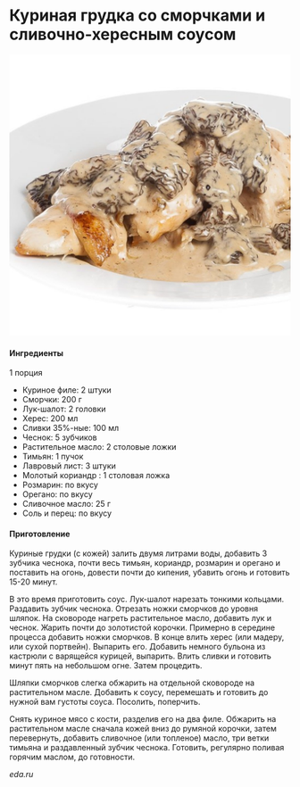 ﻿---
image: ../pics/photo_2024-05-22_12-14-27.jpg
---
# Куриная грудка со сморчками и сливочно-хересным соусом

![Куриная грудка со сморчками и сливочно-хересным соусом](../pics/photo_2024-05-22_12-14-27.jpg)

#### Ингредиенты
1 порция

* Куриное филе: 2 штуки
* Сморчки: 200 г
* Лук-шалот: 2 головки
* Херес: 200 мл
* Сливки 35%-ные: 100 мл
* Чеснок: 5 зубчиков
* Растительное масло: 2 столовые ложки
* Тимьян: 1 пучок
* Лавровый лист: 3 штуки
* Молотый кориандр : 1 столовая ложка
* Розмарин: по вкусу
* Орегано: по вкусу
* Сливочное масло: 25 г
* Соль и перец: по вкусу

#### Приготовление

Куриные грудки (с кожей) залить двумя литрами воды, добавить 3 зубчика чеснока, почти весь тимьян, кориандр, розмарин и орегано и поставить на огонь, довести почти до кипения, убавить огонь и готовить 15-20 минут.

В это время приготовить соус. Лук-шалот нарезать тонкими кольцами. Раздавить зубчик чеснока. Отрезать ножки сморчков до уровня шляпок. На сковороде нагреть растительное масло, добавить лук и чеснок. Жарить почти до золотистой корочки. Примерно в середине процесса добавить ножки сморчков. В конце влить херес (или мадеру, или сухой портвейн). Выпарить его. Добавить немного бульона из кастрюли с варящейся курицей, выпарить. Влить сливки и готовить минут пять на небольшом огне. Затем процедить.

Шляпки сморчков слегка обжарить на отдельной сковороде на растительном масле. Добавить к соусу, перемешать и готовить до нужной вам густоты соуса. Посолить, поперчить.

Снять куриное мясо с кости, разделив его на два филе. Обжарить на растительном масле сначала кожей вниз до румяной корочки, затем перевернуть, добавить сливочное (или топленое) масло, три ветки тимьяна и раздавленный зубчик чеснока. Готовить, регулярно поливая горячим маслом, до готовности.

*eda.ru*
